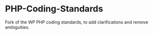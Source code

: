 # PHP-Coding-Standards
Fork of the WP PHP coding standards, to add clarifications and remove ambiguities.

